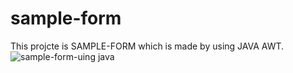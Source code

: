 # sample-form
This projcte is SAMPLE-FORM which is made by using JAVA AWT.
![sample-form-uing java](https://github.com/ashishkumaryadav7/sample-form/assets/139031386/6ca32aac-982f-4ae2-a3ca-5083697bad00)
